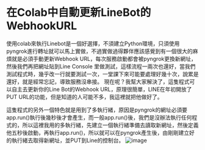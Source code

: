 # 在Colab中自動更新LineBot的WebhookURL
使用colab來執行Linebot是一個好選擇，不須建立Python環境，只須使用pyngrok進行轉址就可以馬上實做，不過實做過得夥伴應該感覺到有一個很大的麻煩就是必須手動更新Webhook URL，每次服務啟動都會被pyngrok更換新網址，然後我們再把網址貼到Line Console 里做測試，這樣流程一兩次也還好，當我們測試程式時，幾乎改一行就要測試一次，一堂課下來可能要處理好幾十次，說累是還好，就是經常忘記，導致服務沒串接。
現在呢？我幫大家解決了，這隻程式可以自主去更新你的Line Bot的Webhook URL，原理很簡單，LINE在年初開放了PUT URL的功能，但是知道的人可能不多，我這裡就把他做好了。

這隻程式的另外一個特色就是用到了多執行緒，原因是pyngrok的網址必須要app.run()執行後幾秒後才會產生，而一般app.run()後，我們是沒辦法執行任何程式的，所以這裡我用的多執行緒，先建立一個執行緒準備去讀取新網址，然後定義他五秒後啟動，再執行app.run()，所以就可以在pyngrok產生後，由剛剛建立好的執行緒去取得新網址，並PUT到Line的控制台。
![image](https://github.com/youjunjer/AutoUpdate_LineBot_WebhookURL/assets/40359899/72bbfbf9-f376-4005-825d-9f0bb0d5f9a3)
